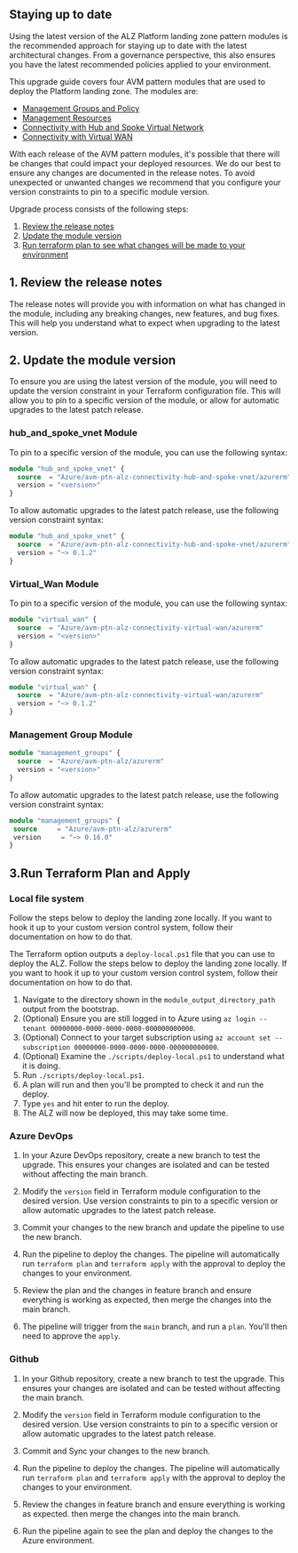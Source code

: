 ## Staying up to date

Using the latest version of the ALZ Platform landing zone pattern modules is the recommended approach for staying up to date with the latest architectural changes. From a governance perspective, this also ensures you have the latest recommended policies applied to your environment.

This upgrade guide covers four AVM pattern modules that are used to deploy the Platform landing zone. The modules are:
- [Management Groups and Policy](management_groups)
- [Management Resources](management_resources)
- [Connectivity with Hub and Spoke Virtual Network](hub_and_spoke_vnet)
- [Connectivity with Virtual WAN](virtual_wan)


With each release of the AVM pattern modules, it's possible that there will be changes that could impact your deployed resources. We do our best to ensure any changes are documented in the release notes. To avoid unexpected or unwanted changes we recommend that you configure your version constraints to pin to a specific module version.

Upgrade process consists of the following steps:
1. [Review the release notes](#1-review-the-release-notes)
2. [Update the module version](#2-update-the-module-version)
3. [Run terraform plan to see what changes will be made to your environment](#3-run-terraform-plan)


## 1. Review the release notes

The release notes will provide you with information on what has changed in the module, including any breaking changes, new features, and bug fixes. This will help you understand what to expect when upgrading to the latest version.

## 2. Update the module version

To ensure you are using the latest version of the module, you will need to update the version constraint in your Terraform configuration file. This will allow you to pin to a specific version of the module, or allow for automatic upgrades to the latest patch release.


### hub_and_spoke_vnet Module

To pin to a specific version of the module, you can use the following syntax:

```terraform
module "hub_and_spoke_vnet" {
  source  = "Azure/avm-ptn-alz-connectivity-hub-and-spoke-vnet/azurerm"
  version = "<version>" 
}
```

To allow automatic upgrades to the latest patch release, use the following version constraint syntax:

```terraform
module "hub_and_spoke_vnet" {
  source  = "Azure/avm-ptn-alz-connectivity-hub-and-spoke-vnet/azurerm"
  version = "~> 0.1.2"
}
```


### Virtual_Wan Module
To pin to a specific version of the module, you can use the following syntax:


```terraform
module "virtual_wan" {
  source  = "Azure/avm-ptn-alz-connectivity-virtual-wan/azurerm"
  version = "<version>" 
}
```

To allow automatic upgrades to the latest patch release, use the following version constraint syntax:

```terraform
module "virtual_wan" {
  source  = "Azure/avm-ptn-alz-connectivity-virtual-wan/azurerm"
  version = "~> 0.1.2"
}
```

###  Management Group Module
    
```terraform
module "management_groups" {
  source  = "Azure/avm-ptn-alz/azurerm"
  version = "<version>"
}
```
To allow automatic upgrades to the latest patch release, use the following version constraint syntax:

```terraform
module "management_groups" {
 source     = "Azure/avm-ptn-alz/azurerm"
 version     = "~> 0.16.0"
}
 ```

## 3.Run Terraform Plan and Apply

### Local file system
Follow the steps below to deploy the landing zone locally. If you want to hook it up to your custom version control system, follow their documentation on how to do that.  

The Terraform option outputs a `deploy-local.ps1` file that you can use to deploy the ALZ.
Follow the steps below to deploy the landing zone locally. If you want to hook it up to your custom version control system, follow their documentation on how to do that.
1. Navigate to the directory shown in the `module_output_directory_path` output from the bootstrap.
1. (Optional) Ensure you are still logged in to Azure using `az login --tenant 00000000-0000-0000-0000-000000000000`.
1. (Optional) Connect to your target subscription using `az account set --subscription 00000000-0000-0000-0000-000000000000`.
1. (Optional) Examine the `./scripts/deploy-local.ps1` to understand what it is doing.
1. Run `./scripts/deploy-local.ps1`.
1. A plan will run and then you'll be prompted to check it and run the deploy.
1. Type `yes` and hit enter to run the deploy.
1. The ALZ will now be deployed, this may take some time.

### Azure DevOps
1. In your Azure DevOps repository, create a new branch to test the upgrade. This ensures your changes are isolated and can be tested without affecting the main branch.

2. Modify the `version` field in Terraform module configuration to the desired version. Use version constraints to pin to a specific version or allow automatic upgrades to the latest patch release.

3. Commit your changes to the new branch and update the pipeline to use the new branch.
4. Run the pipeline to deploy the changes. The pipeline will automatically run `terraform plan` and `terraform apply` with the approval to deploy the changes to your environment.

1. Review the plan and the changes in feature branch and ensure everything is working as expected, then merge the changes into the main branch.
1. The pipeline will trigger from the `main` branch, and run a `plan`. You'll then need to approve the `apply`.

### Github
1. In your Github repository, create a new branch to test the upgrade. This ensures your changes are isolated and can be tested without affecting the main branch.

2. Modify the `version` field in Terraform module configuration to the desired version. Use version constraints to pin to a specific version or allow automatic upgrades to the latest patch release.

3. Commit and Sync your changes to the new branch.
4. Run the pipeline to deploy the changes. The pipeline will automatically run `terraform plan` and `terraform apply` with the approval to deploy the changes to your environment.
5. Review the changes in feature branch and ensure everything is working as expected. then merge the changes into the main branch.
6. Run the pipeline again to see the plan and deploy the changes to the Azure environment.

